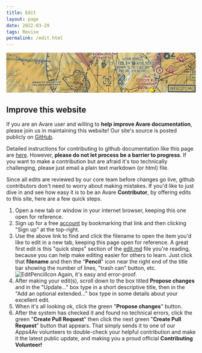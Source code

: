 ```yaml
---
title: Edit
layout: page
date: 2022-03-29
tags: Revise
permalink: /edit.html
---
```

<img src="images/apps4av-header.jpg" style="width: 100;">

## Improve this website

If you are an Avare user and willing to **help improve Avare
documentation**, please join us in maintaining this website! Our
site's source is posted publicly on
[GitHub](https://github.com/avare-docs/avare-docs.github.io).

Detailed instructions for contributing to github documentation like this page are
[here](https://github.com/avare-docs/avare-docs.github.io).  However,
**please do not let process be a barrier to progress**.  If you want
to make a contribution but are afraid it's too technically challenging, please
just email a plain text markdown (or html) file.

Since all edits are reviewed by our core team before changes go live, github
contributors don't need to worry about making mistakes. If you'd like
to just dive in and see how easy it is to be an Avare **Contributor**, 
by offering edits to this site, here are a few quick steps.
1. Open a new tab or window in your internet browser, keeping this one open for reference.
2. Sign up for a free [account](https://github.com/avare-docs.github.io) by bookmarking that link and then clicking "Sign up" at the top-right.
3. Use the above link to find and click the filename to open the item you'd like to edit in a new tab, keeping this page open for reference. A great first edit is this "quick steps" section of the [edit.md](https://github.com/avare-docs/avare-docs.github.io/blob/main/edit.md) file you're reading, because you can help make editing easier for others to learn. Just click that **filename** and then the "**Pencil**" icon near the right end of the title bar showing the number of lines, "trash can" button, etc.
![EditPencilIcon](https://user-images.githubusercontent.com/5636788/175751245-8a5e99be-e113-4c4d-9c7f-00bc1809642d.jpg)
Again, it's easy and error-proof.
4. After making your edit(s), scroll down to the box titled **Propose changes** and in the "Update..." box type in a short descriptive title, then in the "Add an optional extended..." box type in some details about your excellent edit.
5. When it's all looking ok, click the green "**Propose changes**" button.
6. After the system has checked it and found no technical errors, click the green "**Create Pull Request**" then click the next green "**Create Pull Request**" button that appears. That simply sends it to one of our Apps4Av volunteers to double-check your helpful contribution and make it the latest public update, and making you a proud official **Contributing Volunteer!**
